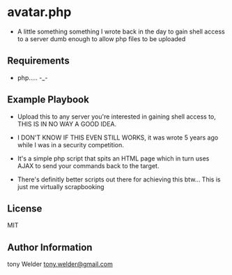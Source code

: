 # avatar.php 

- A little something something I wrote back in the day to gain shell access to a server dumb enough to allow php files to be uploaded

## Requirements

- php..... -_- 

## Example Playbook

- Upload this to any server you're interested in gaining shell access to, THIS IS IN NO WAY A GOOD IDEA.
- I DON'T KNOW IF THIS EVEN STILL WORKS, it was wrote 5 years ago while I was in a security competition.
- It's a simple php script that spits an HTML page which in turn uses AJAX to send your commands back to the target.

- There's definitly better scripts out there for achieving this btw... This is just me virtually scrapbooking 

## License

MIT

## Author Information

tony Welder
tony.welder@gmail.com


